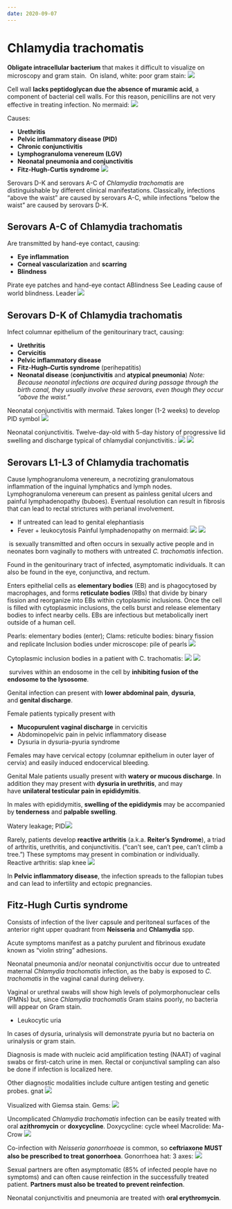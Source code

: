 ```yaml
---
date: 2020-09-07
---
```


# Chlamydia trachomatis

<!-- *Chlamydia trachomatis* intracellular? -->

**Obligate intracellular bacterium** that makes it difficult to visualize on microscopy and gram stain. 
On island, white: poor gram stain:
![](https://photos.thisispiggy.com/file/wikiFiles/YteoYSd.jpg)

<!-- *C. trachomatis* cell wall characteristics -->

Cell wall **lacks peptidoglycan due the absence of muramic acid**, a component of bacterial cell walls. For this reason, penicillins are not very effective in treating infection.
No mermaid:
![](https://photos.thisispiggy.com/file/wikiFiles/YteoYSd.jpg)

<!-- *Chlamydia trachomatis* -->

Causes:

- **Urethritis**
- **Pelvic inflammatory disease (PID)**
- **Chronic conjunctivitis**
- **Lymphogranuloma venereum (LGV)**
- **Neonatal pneumonia and conjunctivitis**
- **Fitz-Hugh-Curtis syndrome**
  ![](https://photos.thisispiggy.com/file/wikiFiles/YteoYSd.jpg)

<!-- Distinguish between serovars D-K and A-C of Chlamydia trachomatis -->

Serovars D-K and serovars A-C of _Chlamydia trachomatis_ are distinguishable by different clinical manifestations. Classically, infections “above the waist” are caused by serovars A-C, while infections “below the waist” are caused by serovars D-K.

## Serovars A-C of Chlamydia trachomatis

<!-- Chlamydia trachomatis serovars A-C transmission and symptoms -->

Are transmitted by hand-eye contact, causing:

- **Eye inflammation**
- **Corneal vascularization** and **scarring**
- **Blindness**

Pirate eye patches and hand-eye contact
ABlindness See
Leading cause of world blindness. Leader
![](https://photos.thisispiggy.com/file/wikiFiles/YteoYSd.jpg)

## Serovars D-K of Chlamydia trachomatis

<!-- Serovars D-K symptom -->

Infect columnar epithelium of the genitourinary tract, causing:

- **Urethritis**
- **Cervicitis**
- **Pelvic inflammatory disease**
- **Fitz-Hugh–Curtis syndrome** (perihepatitis)
- **Neonatal disease** (**conjunctivitis** and **atypical pneumonia**)
  _Note: Because neonatal infections are acquired during passage through the birth canal, they usually involve these serovars, even though they occur “above the waist.”_

Neonatal conjunctivitis with mermaid. Takes longer (1-2 weeks) to develop
PID symbol
![](https://photos.thisispiggy.com/file/wikiFiles/YteoYSd.jpg)

Neonatal conjunctivitis. Twelve-day-old with 5-day history of progressive lid swelling and discharge typical of chlamydial conjunctivitis.:
![](https://photos.thisispiggy.com/file/wikiFiles/75aIyUx.jpg)
![](https://photos.thisispiggy.com/file/wikiFiles/n7tECFm.jpg)

## Serovars L1-L3 of **Chlamydia trachomatis** 

<!-- Chlamydia trachomatis serovars L1-3 causes -->

Cause lymphogranuloma venereum, a necrotizing granulomatous inflammation of the inguinal lymphatics and lymph nodes. Lymphogranuloma venereum can present as painless genital ulcers and painful lymphadenopathy (buboes). Eventual resolution can result in fibrosis that can lead to rectal strictures with perianal involvement.

- If untreated can lead to genital elephantiasis
- Fever + leukocytosis
  Painful lymphadenopathy on mermaid:
  ![](https://photos.thisispiggy.com/file/wikiFiles/YteoYSd.jpg)
  ![](https://photos.thisispiggy.com/file/wikiFiles/AAqiZ0H.jpg)

<!-- *Chlamydia trachomatis* transmission -->

 is sexually transmitted and often occurs in sexually active people and in neonates born vaginally to mothers with untreated _C. trachomatis_ infection.

<!-- *Chlamydia trachomatis* found in -->

Found in the genitourinary tract of infected, asymptomatic individuals. It can also be found in the eye, conjunctiva, and rectum.

<!-- *Chlamydia trachomatis* lifecycle -->

Enters epithelial cells as **elementary bodies** (EB) and is phagocytosed by macrophages, and forms **reticulate bodies** (RBs) that divide by binary fission and reorganize into EBs within cytoplasmic inclusions. Once the cell is filled with cytoplasmic inclusions, the cells burst and release elementary bodies to infect nearby cells. EBs are infectious but metabolically inert outside of a human cell.

Pearls: elementary bodies (enter); Clams: reticulte bodies: binary fission and replicate
Inclusion bodies under microscope: pile of pearls
![](https://photos.thisispiggy.com/file/wikiFiles/YteoYSd.jpg)

Cytoplasmic inclusion bodies in a patient with C. trachomatis:
![](https://photos.thisispiggy.com/file/wikiFiles/kodgFON.jpg)
![](https://photos.thisispiggy.com/file/wikiFiles/X6ybimA.jpg)

<!-- How does *Chlamydia trachomatis* survive in cell -->

 survives within an endosome in the cell by **inhibiting fusion of the endosome to the lysosome**.

<!-- Genital *Chlamydia trachomatis* female symptoms -->

Genital infection can present with **lower abdominal pain**, **dysuria**, and **genital discharge**.

Female patients typically present with

- **Mucopurulent vaginal discharge** in cervicitis
- Abdominopelvic pain in pelvic inflammatory disease
- Dysuria in dysuria-pyuria syndrome

Females may have cervical ectopy (columnar epithelium in outer layer of cervix) and easily induced endocervical bleeding.

<!-- Genital C. Trachomatis male symptoms -->

Genital Male patients usually present with **watery or mucous discharge**. In addition they may present with **dysuria in urethritis**, and may have **unilateral testicular pain in epididymitis**.

In males with epididymitis, **swelling of the epididymis** may be accompanied by **tenderness** and **palpable swelling**.

Watery leakage; PID![](https://photos.thisispiggy.com/file/wikiFiles/YteoYSd.jpg)

<!-- Chlamydia trachomatis reactive arthritis symptoms -->

Rarely, patients develop **reactive arthritis** (a.k.a. **Reiter’s Syndrome**), a triad of arthritis, urethritis, and conjunctivitis. (“can’t see, can’t pee, can’t climb a tree.”) These symptoms may present in combination or individually.
Reactive arthritis: slap knee
![](https://photos.thisispiggy.com/file/wikiFiles/YteoYSd.jpg)

<!-- Chlamydia trachomatis PID result -->

In **Pelvic inflammatory disease**, the infection spreads to the fallopian tubes and can lead to infertility and ectopic pregnancies.

## Fitz-Hugh Curtis syndrome

<!-- Fitz-Hugh Curtis syndrome, or perihepatitis causes -->

Consists of infection of the liver capsule and peritoneal surfaces of the anterior right upper quadrant from **Neisseria** and **Chlamydia** spp.

<!-- Fitz-Hugh Curtis syndrome symptoms -->

Acute symptoms manifest as a patchy purulent and fibrinous exudate known as “violin string” adhesions.

<!-- How is baby infected with chlamydia trachomatis -->

Neonatal pneumonia and/or neonatal conjunctivitis occur due to untreated maternal _Chlamydia trachomatis_ infection, as the baby is exposed to _C. trachomatis_ in the vaginal canal during delivery.

<!-- Vaginal or urethral swabs of chlamydia trachomatis will show -->

Vaginal or urethral swabs will show high levels of polymorphonuclear cells (PMNs) but, since _Chlamydia trachomatis_ Gram stains poorly, no bacteria will appear on Gram stain.

- Leukocytic uria

<!-- Urinalysis of C. trachomatis will show -->

In cases of dysuria, urinalysis will demonstrate pyuria but no bacteria on urinalysis or gram stain.

<!-- C. trachomatis diagnosis -->

Diagnosis is made with nucleic acid amplification testing (NAAT) of vaginal swabs or first-catch urine in men. Rectal or conjunctival sampling can also be done if infection is localized here.

Other diagnostic modalities include culture antigen testing and genetic probes.
gnat
![](https://photos.thisispiggy.com/file/wikiFiles/YteoYSd.jpg)

<!-- C. trachomatis stain -->

Visualized with Giemsa stain.
Gems:
![](https://photos.thisispiggy.com/file/wikiFiles/YteoYSd.jpg)

<!-- C. trachomatis treatment -->

Uncomplicated _Chlamydia trachomatis_ infection can be easily treated with oral **azithromycin** or **doxycycline**.
Doxycycline: cycle wheel
Macrolide: Ma-Crow
![](https://photos.thisispiggy.com/file/wikiFiles/YteoYSd.jpg)

Co-infection with _Neisseria gonorrhoeae_ is common, so **ceftriaxone MUST also be prescribed to treat gonorrhoea**.
Gonorrhoea hat:
3 axes:
![](https://photos.thisispiggy.com/file/wikiFiles/YteoYSd.jpg)

Sexual partners are often asymptomatic (85% of infected people have no symptoms) and can often cause reinfection in the successfully treated patient. **Partners must also be treated to prevent reinfection**.

<!-- C. trachomatis neonatal conjunctivitis/pneumonia treatment -->

Neonatal conjunctivitis and pneumonia are treated with **oral erythromycin**.
